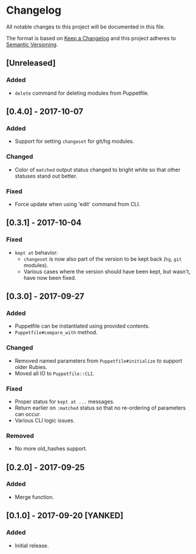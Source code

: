 # Changelog
All notable changes to this project will be documented in this file.

The format is based on [Keep a Changelog](http://keepachangelog.com/)
and this project adheres to [Semantic Versioning](http://semver.org/).

## [Unreleased]
### Added
- `delete` command for deleting modules from Puppetfile.

## [0.4.0] - 2017-10-07
### Added
- Support for setting `changeset` for git/hg modules.

### Changed
- Color of `matched` output status changed to bright white so that other statuses stand out better.

### Fixed
- Force update when using 'edit' command from CLI.

## [0.3.1] - 2017-10-04
### Fixed
- `kept at` behavior:
  - `changeset` is now also part of the version to be kept back (`hg`, `git` modules).
  - Various cases where the version should have been kept, but wasn't, have now been fixed.

## [0.3.0] - 2017-09-27
### Added
- Puppetfile can be instantiated using provided contents.
- `Puppetfile#compare_with` method.

### Changed
- Removed named parameters from `Puppetfile#initialize` to support older Rubies.
- Moved all IO to `Puppetfile::CLI`.

### Fixed
- Proper status for `kept at ...` messages.
- Return earlier on `:matched` status so that no re-ordering of parameters can occur.
- Various CLI logic issues.

### Removed
- No more old_hashes support.

## [0.2.0] - 2017-09-25
### Added
- Merge function.

## [0.1.0] - 2017-09-20 [YANKED]
### Added
- Initial release.
